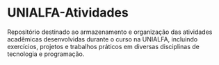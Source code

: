 # UNIALFA-Atividades
Repositório destinado ao armazenamento e organização das atividades acadêmicas desenvolvidas durante o curso na UNIALFA, incluindo exercícios, projetos e trabalhos práticos em diversas disciplinas de tecnologia e programação.

